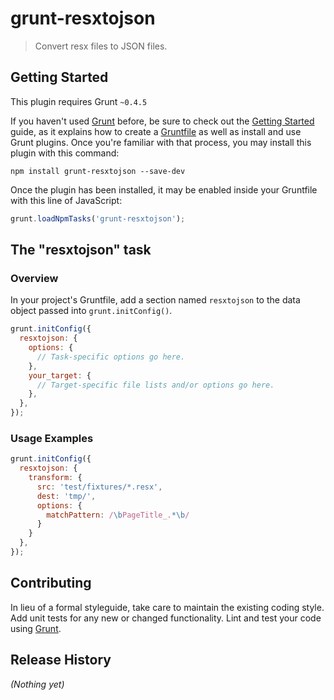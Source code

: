 # grunt-resxtojson

> Convert resx files to JSON files.

## Getting Started
This plugin requires Grunt `~0.4.5`

If you haven't used [Grunt](http://gruntjs.com/) before, be sure to check out the [Getting Started](http://gruntjs.com/getting-started) guide, as it explains how to create a [Gruntfile](http://gruntjs.com/sample-gruntfile) as well as install and use Grunt plugins. Once you're familiar with that process, you may install this plugin with this command:

```shell
npm install grunt-resxtojson --save-dev
```

Once the plugin has been installed, it may be enabled inside your Gruntfile with this line of JavaScript:

```js
grunt.loadNpmTasks('grunt-resxtojson');
```

## The "resxtojson" task

### Overview
In your project's Gruntfile, add a section named `resxtojson` to the data object passed into `grunt.initConfig()`.

```js
grunt.initConfig({
  resxtojson: {
    options: {
      // Task-specific options go here.
    },
    your_target: {
      // Target-specific file lists and/or options go here.
    },
  },
});
```

### Usage Examples

```js
grunt.initConfig({
  resxtojson: {
    transform: {
      src: 'test/fixtures/*.resx',
      dest: 'tmp/',
      options: {
        matchPattern: /\bPageTitle_.*\b/
      }
    }
  },
});
```

## Contributing

In lieu of a formal styleguide, take care to maintain the existing coding style. Add unit tests for any new or changed functionality. Lint and test your code using [Grunt](http://gruntjs.com/).

## Release History

_(Nothing yet)_
